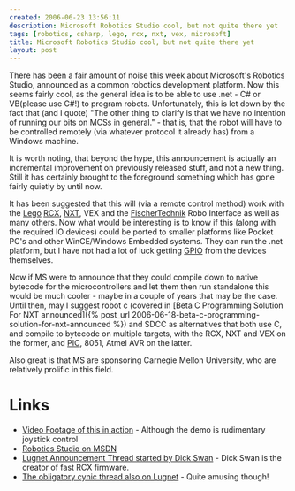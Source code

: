 ```yaml
---
created: 2006-06-23 13:56:11
description: Microsoft Robotics Studio cool, but not quite there yet
tags: [robotics, csharp, lego, rcx, nxt, vex, microsoft]
title: Microsoft Robotics Studio cool, but not quite there yet
layout: post
---
```

There has been a fair amount of noise this week about Microsoft's Robotics Studio, announced as a common robotics development platform. Now this seems fairly cool, as the general idea is to be able to use .net - C# or VB(please use C#!) to program robots. Unfortunately, this is let down by the fact that (and I quote) "The other thing to clarify is that we have no intention of running our bits on MCSs in general." - that is, that the robot will have to be controlled remotely (via whatever protocol it already has) from a Windows machine.

It is worth noting, that beyond the hype, this announcement is actually an incremental improvement on previously released stuff, and not a new thing. Still it has certainly brought to the foreground something which has gone fairly quietly by until now.

It has been suggested that this will (via a remote control method) work with the [Lego](/wiki/lego.html "The best known construction toy")
  [RCX](/wiki/rcx.html "The Lego Robot Command Explorer"), [NXT](/wiki/nxt.html "Legos NeXT generation robotics kit"), VEX  and the [FischerTechnik](/wiki/fischertechnik.html "FischerTechnik") Robo Interface as well as many others. Now what would be interesting is to know if this (along with the required IO devices) could be ported to smaller platforms like Pocket PC's and other WinCE/Windows Embedded systems. They can run the .net platform, but I have not had a lot of luck getting [GPIO](/wiki/io.html "Input Output") from the devices themselves.

Now if MS were to announce that they could compile down to native bytecode for the microcontrollers and let them then run standalone this would be much cooler - maybe in a couple of years that may be the case. Until then, may I suggest robot c (covered in [Beta C Programming Solution For NXT announced]({% post_url 2006-06-18-beta-c-programming-solution-for-nxt-announced %}) and SDCC as alternatives that both use C, and compile to bytecode on multiple targets, with the RCX, NXT and VEX on the former, and [PIC](/wiki/pic.html), 8051, Atmel AVR on the latter.

Also great is that MS are sponsoring Carnegie Mellon University, who are relatively prolific in this field.

# Links

* [Video Footage of this in action](http://channel9.msdn.com/ShowPost.aspx?PostID=206574) - Although the demo is rudimentary joystick control
* [Robotics Studio on MSDN](http://msdn.microsoft.com/robotics/default.aspx)
* [Lugnet Announcement Thread started by Dick Swan](http://news.lugnet.com/robotics/?n=26107) - Dick Swan is the creator of fast RCX firmware.
* [The obligatory cynic thread also on Lugnet](http://news.lugnet.com/robotics/?n=26104) - Quite amusing though!
